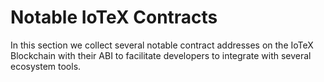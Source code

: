 # Notable IoTeX Contracts

In this section we collect several notable contract addresses on the IoTeX Blockchain with their ABI to facilitate developers to integrate with several ecosystem tools.
